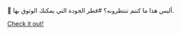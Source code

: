 💯 أليس هذا ما كنتم تنتظرونه؟ #قطر الجودة التي يمكنك الوثوق بها.

[Check it out!](https://www.facebook.com/share/17TW2PL6Tj/)